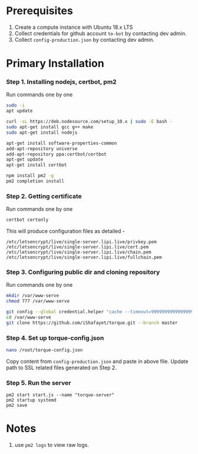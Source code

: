 # Prerequisites

1. Create a compute instance with Ubuntu 18.x LTS
2. Collect credentials for github account `to-bot` by contacting dev admin.
3. Collect `config-production.json` by contacting dev admin.

# Primary Installation

### Step 1. Installing nodejs, certbot, pm2
Run commands one by one
```sh
sudo -i
apt update

curl -sL https://deb.nodesource.com/setup_10.x | sudo -E bash -
sudo apt-get install gcc g++ make
sudo apt-get install nodejs

apt-get install software-properties-common
add-apt-repository universe
add-apt-repository ppa:certbot/certbot
apt-get update
apt-get install certbot

npm install pm2 -g
pm2 completion install
```

### Step 2. Getting certificate
Run commands one by one
```sh
certbot certonly
```
This will produce configuration files as detailed - 
```
/etc/letsencrypt/live/single-server.lipi.live/privkey.pem
/etc/letsencrypt/live/single-server.lipi.live/cert.pem
/etc/letsencrypt/live/single-server.lipi.live/chain.pem
/etc/letsencrypt/live/single-server.lipi.live/fullchain.pem
```

### Step 3. Configuring public dir and cloning repository
Run commands one by one
```sh
mkdir /var/www-serve
chmod 777 /var/www-serve

git config --global credential.helper "cache --timeout=9999999999999999"
cd /var/www-serve
git clone https://github.com/iShafayet/torque.git --branch master

```
### Step 4. Set up torque-config.json
```sh
nano /root/torque-config.json
```
Copy content from `config-production.json` and paste in above file. Update path to SSL related files generated on Step 2.

### Step 5. Run the server

```
pm2 start start.js --name "torque-server"
pm2 startup systemd
pm2 save
```

# Notes

1. use `pm2 logs` to view raw logs.




